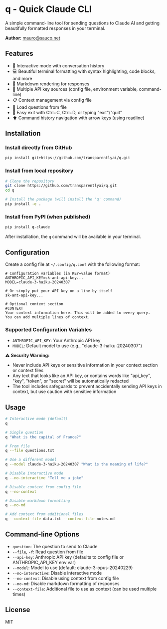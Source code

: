 # q - Quick Claude CLI

A simple command-line tool for sending questions to Claude AI and getting beautifully formatted responses in your terminal.

**Author:** [mauro@sauco.net](mailto:mauro@sauco.net)

## Features

- 🌟 Interactive mode with conversation history
- 💻 Beautiful terminal formatting with syntax highlighting, code blocks, and more
- 📃 Markdown rendering for responses
- 🔐 Multiple API key sources (config file, environment variable, command-line)
- 📋 Context management via config file
- 💾 Load questions from file
- 🚪 Easy exit with Ctrl+C, Ctrl+D, or typing "exit"/"quit"
- ⬆️ Command history navigation with arrow keys (using readline)

## Installation

### Install directly from GitHub

```bash
pip install git+https://github.com/transparentlyai/q.git
```

### Install from local repository

```bash
# Clone the repository
git clone https://github.com/transparentlyai/q.git
cd q

# Install the package (will install the 'q' command)
pip install -e .
```

### Install from PyPI (when published)

```bash
pip install q-claude
```

After installation, the `q` command will be available in your terminal.

## Configuration

Create a config file at `~/.config/q.conf` with the following format:

```
# Configuration variables (in KEY=value format)
ANTHROPIC_API_KEY=sk-ant-api-key...
MODEL=claude-3-haiku-20240307

# Or simply put your API key on a line by itself
sk-ant-api-key...

# Optional context section
#CONTEXT
Your context information here. This will be added to every query.
You can add multiple lines of context.
```

### Supported Configuration Variables

- `ANTHROPIC_API_KEY`: Your Anthropic API key
- `MODEL`: Default model to use (e.g., "claude-3-haiku-20240307")

⚠️ **Security Warning:** 
- Never include API keys or sensitive information in your context section or context files
- Any text that looks like an API key, or contains words like "api_key", "key", "token", or "secret" will be automatically redacted
- The tool includes safeguards to prevent accidentally sending API keys in context, but use caution with sensitive information

## Usage

```bash
# Interactive mode (default)
q

# Single question
q "What is the capital of France?"

# From file
q --file questions.txt

# Use a different model
q --model claude-3-haiku-20240307 "What is the meaning of life?"

# Disable interactive mode
q --no-interactive "Tell me a joke"

# Disable context from config file
q --no-context

# Disable markdown formatting
q --no-md

# Add context from additional files
q --context-file data.txt --context-file notes.md
```

## Command-line Options

- `question`: The question to send to Claude
- `--file`, `-f`: Read question from file
- `--api-key`: Anthropic API key (defaults to config file or ANTHROPIC_API_KEY env var)
- `--model`: Model to use (default: claude-3-opus-20240229)
- `--no-interactive`: Disable interactive mode
- `--no-context`: Disable using context from config file
- `--no-md`: Disable markdown formatting of responses
- `--context-file`: Additional file to use as context (can be used multiple times)

## License

MIT
